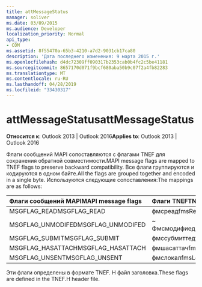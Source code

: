 ```yaml
---
title: attMessageStatus
manager: soliver
ms.date: 03/09/2015
ms.audience: Developer
localization_priority: Normal
api_type:
- COM
ms.assetid: 8f55470a-65b3-4210-a7d2-9031cb17ca80
description: 'Дата последнего изменения: 9 марта 2015 г.'
ms.openlocfilehash: d4dc72309ff090317b2353cab0b4fc2c5be41181
ms.sourcegitcommit: 8657170d071f9bcf680aba50b9c07f2a4fb82283
ms.translationtype: MT
ms.contentlocale: ru-RU
ms.lasthandoff: 04/28/2019
ms.locfileid: "33430317"
---
```

# <a name="attmessagestatus"></a><span data-ttu-id="2c511-103">attMessageStatus</span><span class="sxs-lookup"><span data-stu-id="2c511-103">attMessageStatus</span></span>

  
  
<span data-ttu-id="2c511-104">**Относится к**: Outlook 2013 | Outlook 2016</span><span class="sxs-lookup"><span data-stu-id="2c511-104">**Applies to**: Outlook 2013 | Outlook 2016</span></span> 
  
<span data-ttu-id="2c511-105">Флаги сообщений MAPI сопоставляются с флагами TNEF для сохранения обратной совместимости.</span><span class="sxs-lookup"><span data-stu-id="2c511-105">MAPI message flags are mapped to TNEF flags to preserve backward compatibility.</span></span> <span data-ttu-id="2c511-106">Все флаги группируются и кодируются в одном байте.</span><span class="sxs-lookup"><span data-stu-id="2c511-106">All the flags are grouped together and encoded in a single byte.</span></span> <span data-ttu-id="2c511-107">Используются следующие сопоставления:</span><span class="sxs-lookup"><span data-stu-id="2c511-107">The mappings are as follows:</span></span>
  
|<span data-ttu-id="2c511-108">**Флаги сообщений MAPI**</span><span class="sxs-lookup"><span data-stu-id="2c511-108">**MAPI message flags**</span></span>|<span data-ttu-id="2c511-109">**Флаги TNEF**</span><span class="sxs-lookup"><span data-stu-id="2c511-109">**TNEF flags**</span></span>|
|:-----|:-----|
|<span data-ttu-id="2c511-110">MSGFLAG_READ</span><span class="sxs-lookup"><span data-stu-id="2c511-110">MSGFLAG_READ</span></span>  <br/> |<span data-ttu-id="2c511-111">фмсреад</span><span class="sxs-lookup"><span data-stu-id="2c511-111">fmsRead</span></span>  <br/> |
|<span data-ttu-id="2c511-112">MSGFLAG_UNMODIFED</span><span class="sxs-lookup"><span data-stu-id="2c511-112">MSGFLAG_UNMODIFED</span></span>  <br/> |<span data-ttu-id="2c511-113">~ Фмсмодифиед</span><span class="sxs-lookup"><span data-stu-id="2c511-113">~fmsModified</span></span>  <br/> |
|<span data-ttu-id="2c511-114">MSGFLAG_SUBMIT</span><span class="sxs-lookup"><span data-stu-id="2c511-114">MSGFLAG_SUBMIT</span></span>  <br/> |<span data-ttu-id="2c511-115">фмссубмиттед</span><span class="sxs-lookup"><span data-stu-id="2c511-115">fmsSubmitted</span></span>  <br/> |
|<span data-ttu-id="2c511-116">MSGFLAG_HASATTACH</span><span class="sxs-lookup"><span data-stu-id="2c511-116">MSGFLAG_HASATTACH</span></span>  <br/> |<span data-ttu-id="2c511-117">фмшасаттач</span><span class="sxs-lookup"><span data-stu-id="2c511-117">fmsHasAttach</span></span>  <br/> |
|<span data-ttu-id="2c511-118">MSGFLAG_UNSENT</span><span class="sxs-lookup"><span data-stu-id="2c511-118">MSGFLAG_UNSENT</span></span>  <br/> |<span data-ttu-id="2c511-119">фмслокал</span><span class="sxs-lookup"><span data-stu-id="2c511-119">fmsLocal</span></span>  <br/> |
   
<span data-ttu-id="2c511-120">Эти флаги определены в формате TNEF. H файл заголовка.</span><span class="sxs-lookup"><span data-stu-id="2c511-120">These flags are defined in the TNEF.H header file.</span></span>
  

